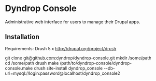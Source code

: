Dyndrop Console
===============

Administrative web interface for users to manage their Drupal apps.

Installation
------------

Requirements: Drush 5.x http://drupal.org/project/drush

  git clone git@github.com:dyndrop/dyndrop-console.git
  mkdir /some/path
  cd /some/path
  drush make /path/to/dyndrop-console/dyndrop-console.make
  drush site-install dyndrop_console --db-url=mysql://login:password@localhost/dyndrop_console2
